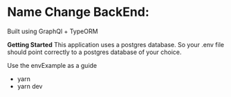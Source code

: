 # Name Change BackEnd:

Built using GraphQl + TypeORM

**Getting Started**
This application uses a postgres database. So your .env file should point correctly to a postgres database of your choice.

Use the envExample as a guide

- yarn
- yarn dev
